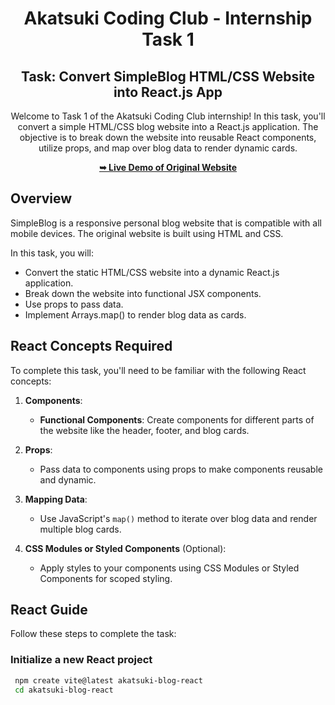 <div align="center">

# Akatsuki Coding Club - Internship Task 1

## Task: Convert SimpleBlog HTML/CSS Website into React.js App

Welcome to Task 1 of the Akatsuki Coding Club internship! In this task, you'll convert a simple HTML/CSS blog website into a React.js application. The objective is to break down the website into reusable React components, utilize props, and map over blog data to render dynamic cards.

<a href="https://pruthviraj-chaudhari.github.io/Akatsuki-Internship-Task-1/"><strong>➥ Live Demo of Original Website</strong></a>

</div>

## Overview

SimpleBlog is a responsive personal blog website that is compatible with all mobile devices. The original website is built using HTML and CSS.

In this task, you will:
- Convert the static HTML/CSS website into a dynamic React.js application.
- Break down the website into functional JSX components.
- Use props to pass data.
- Implement Arrays.map() to render blog data as cards.

## React Concepts Required

To complete this task, you'll need to be familiar with the following React concepts:

1. **Components**:
   - **Functional Components**: Create components for different parts of the website like the header, footer, and blog cards.

2. **Props**:
   - Pass data to components using props to make components reusable and dynamic.

3. **Mapping Data**:
   - Use JavaScript's `map()` method to iterate over blog data and render multiple blog cards.

4. **CSS Modules or Styled Components** (Optional):
   - Apply styles to your components using CSS Modules or Styled Components for scoped styling.

## React Guide

Follow these steps to complete the task:

### Initialize a new React project

   ```bash
    npm create vite@latest akatsuki-blog-react
    cd akatsuki-blog-react
